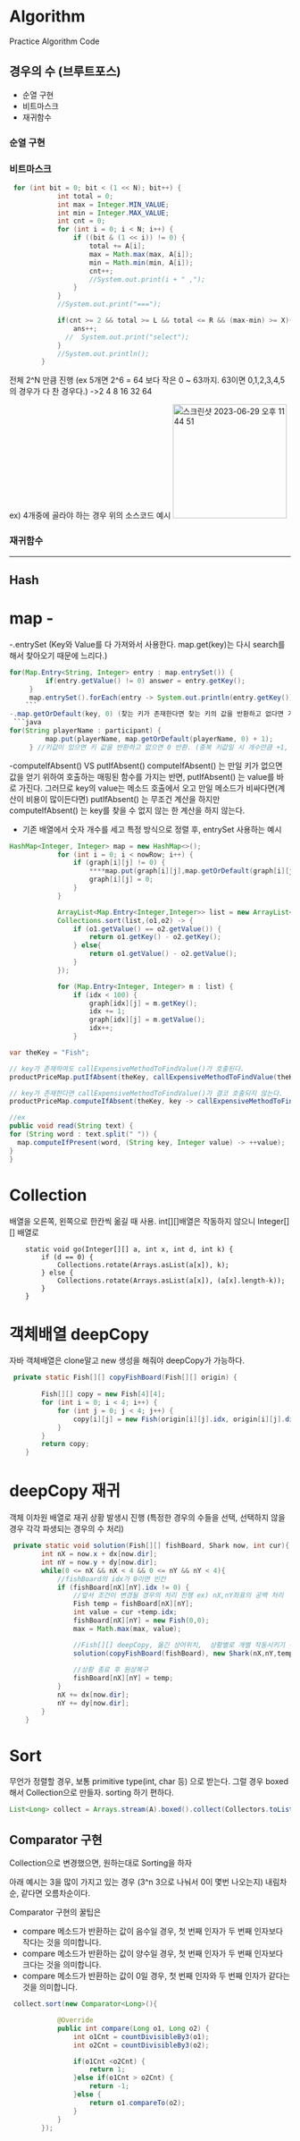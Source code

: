 # Algorithm
Practice Algorithm Code 


## 경우의 수 (브루트포스)

* 순열 구현
* 비트마스크
* 재귀함수


### 순열 구현


### 비트마스크

```java
 for (int bit = 0; bit < (1 << N); bit++) {
            int total = 0;
            int max = Integer.MIN_VALUE;
            int min = Integer.MAX_VALUE;
            int cnt = 0;
            for (int i = 0; i < N; i++) {
                if ((bit & (1 << i)) != 0) {
                    total += A[i];
                    max = Math.max(max, A[i]);
                    min = Math.min(min, A[i]);
                    cnt++;
                    //System.out.print(i + " ,");
                }
            }
            //System.out.print("===");

            if(cnt >= 2 && total >= L && total <= R && (max-min) >= X){
                ans++;
              //  System.out.print("select");
            }
            //System.out.println();
        }

```

전체 2^N 만큼 진행 (ex 5개면 2^6 = 64 보다 작은 0 ~ 63까지. 63이면 0,1,2,3,4,5의 경우가 다 찬 경우다.)
                  ->2 4 8 16 32 64
                  
ex) 4개중에 골라야 하는 경우 위의 소스코드 예시
<img width="204" alt="스크린샷 2023-06-29 오후 11 44 51" src="https://github.com/nomoreFt/Algorithm/assets/37995817/30c0c83c-bb3f-4c00-a8e0-0fb6f6beb93c">

### 재귀함수

---





## Hash

# map - 
-.entrySet (Key와 Value를 다 가져와서 사용한다. map.get(key)는 다시 search를 해서 찾아오기 때문에 느리다.)
   ```java
 for(Map.Entry<String, Integer> entry : map.entrySet()) {
        	if(entry.getValue() != 0) answer = entry.getKey();
        }
        map.entrySet().forEach(entry -> System.out.println(entry.getKey()));
       ```
-.map.getOrDefault(key, 0) (찾는 키가 존재한다면 찾는 키의 값을 반환하고 없다면 기본 값을 반환한다.)  
    ```java
  for(String playerName : participant) {
        	map.put(playerName, map.getOrDefault(playerName, 0) + 1);
        } //키값이 있으면 키 값을 반환하고 없으면 0 반환. (중복 키값일 시 개수만큼 +1, 아니면 1이 들어감)
```
-computeIfAbsent() VS putIfAbsent()
computeIfAbsent() 는 만일 키가 없으면 값을 얻기 위하여 호출하는 매핑된 함수를 가지는 반면, putIfAbsent() 는 value를 바로 가진다. 
그러므로 key의 value는 메소드 호출에서 오고 만일 메소드가 비싸다면(계산이 비용이 많이든다면) putIfAbsent() 는 무조건 계산을 하지만
computeIfAbsent() 는 key를 찾을 수 없지 않는 한 계산을 하지 않는다.


* 기존 배열에서 숫자 개수를 세고 특정 방식으로 정렬 후, entrySet 사용하는 예시

```java
HashMap<Integer, Integer> map = new HashMap<>();
            for (int i = 0; i < nowRow; i++) {
                if (graph[i][j] != 0) {
                    ****map.put(graph[i][j],map.getOrDefault(graph[i][j],0) + 1);****
                    graph[i][j] = 0;
                }
            }
```            


```java
            ArrayList<Map.Entry<Integer,Integer>> list = new ArrayList<>(map.entrySet());
            Collections.sort(list,(o1,o2) -> {
                if (o1.getValue() == o2.getValue()) {
                    return o1.getKey() - o2.getKey();
                } else{
                    return o1.getValue() - o2.getValue();
                }
            });
```

```java
            for (Map.Entry<Integer, Integer> m : list) {
                if (idx < 100) {
                    graph[idx][j] = m.getKey();
                    idx += 1;
                    graph[idx][j] = m.getValue();
                    idx++;
                }

```


  ```java
var theKey = "Fish";        

// key가 존재하여도 callExpensiveMethodToFindValue()가 호출된다.
productPriceMap.putIfAbsent(theKey, callExpensiveMethodToFindValue(theKey)); 

// key가 존재한다면 callExpensiveMethodToFindValue()가 결코 호출되지 않는다. 
productPriceMap.computeIfAbsent(theKey, key -> callExpensiveMethodToFindValue(key));

//ex
public void read(String text) {
  for (String word : text.split(" ")) {
    map.computeIfPresent(word, (String key, Integer value) -> ++value);
  }
}

```



# Collection

배열을 오른쪽, 왼쪽으로 한칸씩 옮길 때 사용.
int[][]배열은 작동하지 않으니 Integer[][] 배열로 

```
    static void go(Integer[][] a, int x, int d, int k) {
        if (d == 0) {
            Collections.rotate(Arrays.asList(a[x]), k);
        } else {
            Collections.rotate(Arrays.asList(a[x]), (a[x].length-k));
        }
    }
```


# 객체배열 deepCopy

자바 객체배열은 clone말고 new 생성을 해줘야 deepCopy가 가능하다.

```java
 private static Fish[][] copyFishBoard(Fish[][] origin) {
        
        Fish[][] copy = new Fish[4][4];
        for (int i = 0; i < 4; i++) {
            for (int j = 0; j < 4; j++) {
                copy[i][j] = new Fish(origin[i][j].idx, origin[i][j].dir);
            }
        }
        return copy;
    }
```

# deepCopy 재귀 

객체 이차원 배열로 재귀 상황 발생시 진행 (특정한 경우의 수들을 선택, 선택하지 않을 경우 각각 파생되는 경우의 수 처리)

```java
 private static void solution(Fish[][] fishBoard, Shark now, int cur){
        int nX = now.x + dx[now.dir];
        int nY = now.y + dy[now.dir];
        while(0 <= nX && nX < 4 && 0 <= nY && nY < 4){
            //fishBoard의 idx가 0이면 빈칸
            if (fishBoard[nX][nY].idx != 0) {
                //앞서 조건이 변경될 경우의 처리 진행 ex) nX,nY좌표의 공백 처리
                Fish temp = fishBoard[nX][nY];
                int value = cur +temp.idx;
                fishBoard[nX][nY] = new Fish(0,0);
                max = Math.max(max, value);

                //Fish[][] deepCopy, 옮긴 상어위치,  상황별로 개별 작동시키기 위해 현재까지 섭취한 값
                solution(copyFishBoard(fishBoard), new Shark(nX,nY,temp.dir), value);
                
                //상황 종료 후 원상복구
                fishBoard[nX][nY] = temp;
            }
            nX += dx[now.dir];
            nY += dy[now.dir];
        }
    }
```


# Sort

무언가 정렬할 경우, 보통 primitive type(int, char 등) 으로 받는다.
그럴 경우 boxed 해서 Collection으로 만들자. sorting 하기 편하다.

```java
List<Long> collect = Arrays.stream(A).boxed().collect(Collectors.toList());
```

## Comparator 구현

Collection으로 변경했으면, 원하는대로 Sorting을 하자

아래 예시는 3을 많이 가지고 있는 경우 (3^n 3으로 나눠서 0이 몇번 나오는지) 내림차순, 같다면 오름차순이다.

Comparator 구현의 꿀팁은
- compare 메소드가 반환하는 값이 음수일 경우, 첫 번째 인자가 두 번째 인자보다 작다는 것을 의미합니다.
- compare 메소드가 반환하는 값이 양수일 경우, 첫 번째 인자가 두 번째 인자보다 크다는 것을 의미합니다.
- compare 메소드가 반환하는 값이 0일 경우, 첫 번째 인자와 두 번째 인자가 같다는 것을 의미합니다.

```java
 collect.sort(new Comparator<Long>(){

            @Override
            public int compare(Long o1, Long o2) {
                int o1Cnt = countDivisibleBy3(o1);
                int o2Cnt = countDivisibleBy3(o2);

                if(o1Cnt <o2Cnt) {
                    return 1;
                }else if(o1Cnt > o2Cnt) {
                    return -1;
                }else {
                    return o1.compareTo(o2);
                }
            }
        });
```


